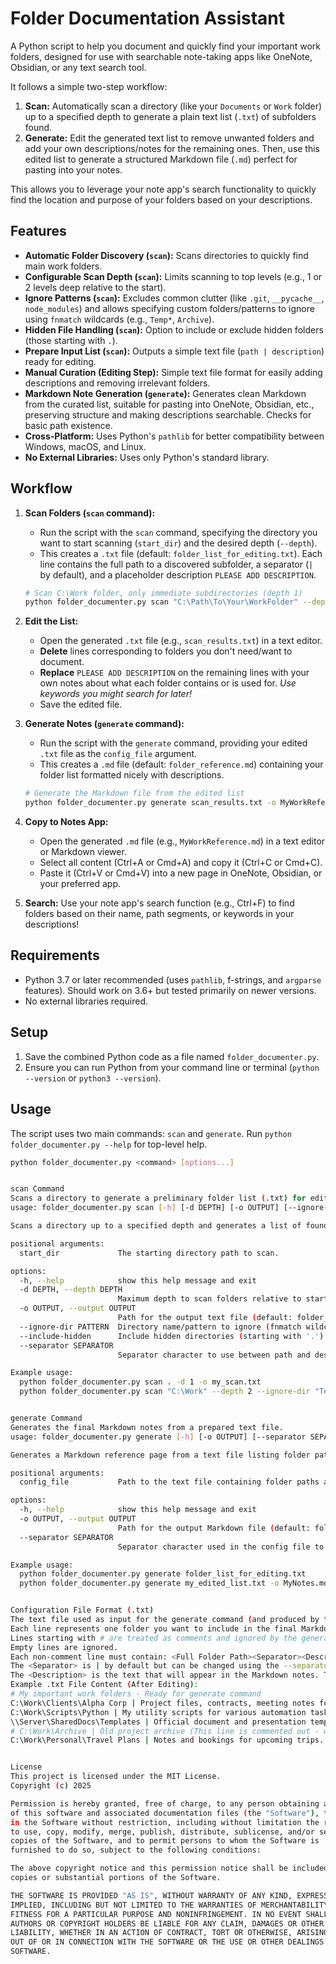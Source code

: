 # Folder Documentation Assistant

A Python script to help you document and quickly find your important work folders, designed for use with searchable note-taking apps like OneNote, Obsidian, or any text search tool.

It follows a simple two-step workflow:

1.  **Scan:** Automatically scan a directory (like your `Documents` or `Work` folder) up to a specified depth to generate a plain text list (`.txt`) of subfolders found.
2.  **Generate:** Edit the generated text list to remove unwanted folders and add your own descriptions/notes for the remaining ones. Then, use this edited list to generate a structured Markdown file (`.md`) perfect for pasting into your notes.

This allows you to leverage your note app's search functionality to quickly find the location and purpose of your folders based on your descriptions.

## Features

* **Automatic Folder Discovery (`scan`):** Scans directories to quickly find main work folders.
* **Configurable Scan Depth (`scan`):** Limits scanning to top levels (e.g., 1 or 2 levels deep relative to the start).
* **Ignore Patterns (`scan`):** Excludes common clutter (like `.git`, `__pycache__`, `node_modules`) and allows specifying custom folders/patterns to ignore using `fnmatch` wildcards (e.g., `Temp*`, `Archive`).
* **Hidden File Handling (`scan`):** Option to include or exclude hidden folders (those starting with `.`).
* **Prepare Input List (`scan`):** Outputs a simple text file (`path | description`) ready for editing.
* **Manual Curation (Editing Step):** Simple text file format for easily adding descriptions and removing irrelevant folders.
* **Markdown Note Generation (`generate`):** Generates clean Markdown from the curated list, suitable for pasting into OneNote, Obsidian, etc., preserving structure and making descriptions searchable. Checks for basic path existence.
* **Cross-Platform:** Uses Python's `pathlib` for better compatibility between Windows, macOS, and Linux.
* **No External Libraries:** Uses only Python's standard library.

## Workflow

1.  **Scan Folders (`scan` command):**
    * Run the script with the `scan` command, specifying the directory you want to start scanning (`start_dir`) and the desired depth (`--depth`).
    * This creates a `.txt` file (default: `folder_list_for_editing.txt`). Each line contains the full path to a discovered subfolder, a separator (`|` by default), and a placeholder description `PLEASE ADD DESCRIPTION`.
    ```bash
    # Scan C:\Work folder, only immediate subdirectories (depth 1)
    python folder_documenter.py scan "C:\Path\To\Your\WorkFolder" --depth 1 -o scan_results.txt
    ```

2.  **Edit the List:**
    * Open the generated `.txt` file (e.g., `scan_results.txt`) in a text editor.
    * **Delete** lines corresponding to folders you don't need/want to document.
    * **Replace** `PLEASE ADD DESCRIPTION` on the remaining lines with your own notes about what each folder contains or is used for. *Use keywords you might search for later!*
    * Save the edited file.

3.  **Generate Notes (`generate` command):**
    * Run the script with the `generate` command, providing your edited `.txt` file as the `config_file` argument.
    * This creates a `.md` file (default: `folder_reference.md`) containing your folder list formatted nicely with descriptions.
    ```bash
    # Generate the Markdown file from the edited list
    python folder_documenter.py generate scan_results.txt -o MyWorkReference.md
    ```

4.  **Copy to Notes App:**
    * Open the generated `.md` file (e.g., `MyWorkReference.md`) in a text editor or Markdown viewer.
    * Select all content (Ctrl+A or Cmd+A) and copy it (Ctrl+C or Cmd+C).
    * Paste it (Ctrl+V or Cmd+V) into a new page in OneNote, Obsidian, or your preferred app.

5.  **Search:** Use your note app's search function (e.g., Ctrl+F) to find folders based on their name, path segments, or keywords in your descriptions!

## Requirements

* Python 3.7 or later recommended (uses `pathlib`, f-strings, and `argparse` features). Should work on 3.6+ but tested primarily on newer versions.
* No external libraries required.

## Setup

1.  Save the combined Python code as a file named `folder_documenter.py`.
2.  Ensure you can run Python from your command line or terminal (`python --version` or `python3 --version`).

## Usage

The script uses two main commands: `scan` and `generate`. Run `python folder_documenter.py --help` for top-level help.

```bash
python folder_documenter.py <command> [options...]


scan Command
Scans a directory to generate a preliminary folder list (.txt) for editing.
usage: folder_documenter.py scan [-h] [-d DEPTH] [-o OUTPUT] [--ignore-dir PATTERN] [--include-hidden] [--separator SEPARATOR] start_dir

Scans a directory up to a specified depth and generates a list of found subfolders formatted for use as input with the 'generate' command.

positional arguments:
  start_dir             The starting directory path to scan.

options:
  -h, --help            show this help message and exit
  -d DEPTH, --depth DEPTH
                        Maximum depth to scan folders relative to start_dir (0=no subfolders, 1=immediate subdirs, etc.). Default: 1
  -o OUTPUT, --output OUTPUT
                        Path for the output text file (default: folder_list_for_editing.txt)
  --ignore-dir PATTERN  Directory name/pattern to ignore (fnmatch wildcards like 'Temp*'). Can be used multiple times.
  --include-hidden      Include hidden directories (starting with '.'). Default ignores might still apply.
  --separator SEPARATOR
                        Separator character to use between path and description in the output file (default: '|')

Example usage:
  python folder_documenter.py scan . -d 1 -o my_scan.txt
  python folder_documenter.py scan "C:\Work" --depth 2 --ignore-dir "Temp" --ignore-dir "Archive*"


generate Command
Generates the final Markdown notes from a prepared text file.
usage: folder_documenter.py generate [-h] [-o OUTPUT] [--separator SEPARATOR] config_file

Generates a Markdown reference page from a text file listing folder paths and descriptions.

positional arguments:
  config_file           Path to the text file containing folder paths and descriptions (one per line, path<separator>description).

options:
  -h, --help            show this help message and exit
  -o OUTPUT, --output OUTPUT
                        Path for the output Markdown file (default: folder_reference.md)
  --separator SEPARATOR
                        Separator character used in the config file to separate path from description (default: '|')

Example usage:
  python folder_documenter.py generate folder_list_for_editing.txt
  python folder_documenter.py generate my_edited_list.txt -o MyNotes.md --separator ::


Configuration File Format (.txt)
The text file used as input for the generate command (and produced by the scan command) should follow this format:
Each line represents one folder you want to include in the final Markdown.
Lines starting with # are treated as comments and ignored by the generate command.
Empty lines are ignored.
Each non-comment line must contain: <Full Folder Path><Separator><Description>
The <Separator> is | by default but can be changed using the --separator argument in both commands (ensure they match!).
The <Description> is the text that will appear in the Markdown notes. The scan command outputs PLEASE ADD DESCRIPTION as a placeholder.
Example .txt File Content (After Editing):
# My important work folders - Ready for generate command
C:\Work\Clients\Alpha Corp | Project files, contracts, meeting notes for Alpha. Final deliverables stored here.
C:\Work\Scripts\Python | My utility scripts for various automation tasks. Needs cleanup. Check 'main_runner.py' first.
\\Server\SharedDocs\Templates | Official document and presentation templates. Read-only access for team members.
# C:\Work\Archive | Old project archive (This line is commented out - will be ignored by generate)
C:\Work\Personal\Travel Plans | Notes and bookings for upcoming trips.


License
This project is licensed under the MIT License.
Copyright (c) 2025

Permission is hereby granted, free of charge, to any person obtaining a copy
of this software and associated documentation files (the "Software"), to deal
in the Software without restriction, including without limitation the rights
to use, copy, modify, merge, publish, distribute, sublicense, and/or sell
copies of the Software, and to permit persons to whom the Software is
furnished to do so, subject to the following conditions:

The above copyright notice and this permission notice shall be included in all
copies or substantial portions of the Software.

THE SOFTWARE IS PROVIDED "AS IS", WITHOUT WARRANTY OF ANY KIND, EXPRESS OR
IMPLIED, INCLUDING BUT NOT LIMITED TO THE WARRANTIES OF MERCHANTABILITY,
FITNESS FOR A PARTICULAR PURPOSE AND NONINFRINGEMENT. IN NO EVENT SHALL THE
AUTHORS OR COPYRIGHT HOLDERS BE LIABLE FOR ANY CLAIM, DAMAGES OR OTHER
LIABILITY, WHETHER IN AN ACTION OF CONTRACT, TORT OR OTHERWISE, ARISING FROM,
OUT OF OR IN CONNECTION WITH THE SOFTWARE OR THE USE OR OTHER DEALINGS IN THE
SOFTWARE.


